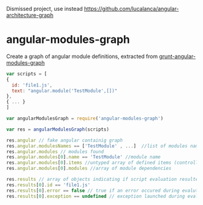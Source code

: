 Dismissed project, use instead https://github.com/lucalanca/angular-architecture-graph

angular-modules-graph
=====================

Create a graph of angular module definitions, extracted from [grunt-angular-modules-graph](https://github.com/carlo-colombo/grunt-angular-modules-graph)


```js
var scripts = [
{
  id: 'file1.js',
  text: "angular.module('TestModule',[])"
},
{ ... }
]

var angularModulesGraph = require('angular-modules-graph')

var res = angularModulesGraph(scripts)

res.angular // fake angular containig graph
res.angular.modulesNames == ['TestModule' , ...]  //list of modules name found
res.angular.modules // modules found
res.angular.modules[0].name == 'TestModule' //module name
res.angular.modules[0].items //untyped array of defined items (controllers, filters, provider, services, ...)
res.angular.modules[0].modules //array of module dependencies 

res.results // array of objects indicating if script evaluation resulted without error
res.results[0].id == 'file1.js'
res.results[0].error == false // true if an error occured during evalution
res.results[0].exception == undefined // exception launched during evaluation

```
